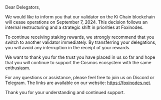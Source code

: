 Dear Delegators,

We would like to inform you that our validator on the Ki Chain blockchain will cease operations on September 7, 2024. This decision follows an internal restructuring and a strategic shift in priorities at Foxinodes.

To continue receiving staking rewards, we strongly recommend that you switch to another validator immediately. By transferring your delegations, you will avoid any interruption in the receipt of your rewards.

We want to thank you for the trust you have placed in us so far and hope that you will continue to support the Cosmos ecosystem with the same enthusiasm.

For any questions or assistance, please feel free to join us on Discord or Telegram. The links are available on our website: https://foxinodes.net.

Thank you for your understanding and continued support.
